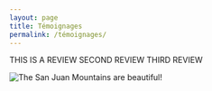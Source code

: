 ```yaml
---
layout: page
title: Témoignages
permalink: /témoignages/
---
```

THIS IS A REVIEW 
SECOND REVIEW
THIRD REVIEW




[jekyll-organization]: https://github.com/jekyll
![The San Juan Mountains are beautiful!](/assets/images/san-juan-mountains.avif "San Juan Mountains")
